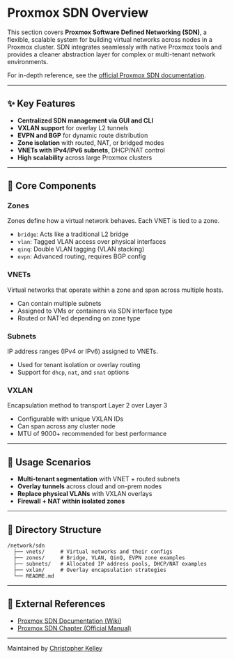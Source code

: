 # Proxmox SDN Overview

This section covers **Proxmox Software Defined Networking (SDN)**, a flexible, scalable system for building virtual networks across nodes in a Proxmox cluster. SDN integrates seamlessly with native Proxmox tools and provides a cleaner abstraction layer for complex or multi-tenant network environments.

For in-depth reference, see the [official Proxmox SDN documentation](https://pve.proxmox.com/pve-docs/chapter-pvesdn.html).

---

## ✨ Key Features
- **Centralized SDN management via GUI and CLI**
- **VXLAN support** for overlay L2 tunnels
- **EVPN and BGP** for dynamic route distribution
- **Zone isolation** with routed, NAT, or bridged modes
- **VNETs with IPv4/IPv6 subnets**, DHCP/NAT control
- **High scalability** across large Proxmox clusters

---

## 🔧 Core Components

### Zones
Zones define how a virtual network behaves. Each VNET is tied to a zone.
- `bridge`: Acts like a traditional L2 bridge
- `vlan`: Tagged VLAN access over physical interfaces
- `qinq`: Double VLAN tagging (VLAN stacking)
- `evpn`: Advanced routing, requires BGP config

### VNETs
Virtual networks that operate within a zone and span across multiple hosts.
- Can contain multiple subnets
- Assigned to VMs or containers via SDN interface type
- Routed or NAT'ed depending on zone type

### Subnets
IP address ranges (IPv4 or IPv6) assigned to VNETs.
- Used for tenant isolation or overlay routing
- Support for `dhcp`, `nat`, and `snat` options

### VXLAN
Encapsulation method to transport Layer 2 over Layer 3
- Configurable with unique VXLAN IDs
- Can span across any cluster node
- MTU of 9000+ recommended for best performance

---

## 🧠 Usage Scenarios
- **Multi-tenant segmentation** with VNET + routed subnets
- **Overlay tunnels** across cloud and on-prem nodes
- **Replace physical VLANs** with VXLAN overlays
- **Firewall + NAT within isolated zones**

---

## 📁 Directory Structure
```
/network/sdn
  ├── vnets/     # Virtual networks and their configs
  ├── zones/     # Bridge, VLAN, QinQ, EVPN zone examples
  ├── subnets/   # Allocated IP address pools, DHCP/NAT examples
  ├── vxlan/     # Overlay encapsulation strategies
  └── README.md
```

---

## 🔗 External References
- [Proxmox SDN Documentation (Wiki)](https://pve.proxmox.com/wiki/Proxmox_VE_SDN)
- [Proxmox SDN Chapter (Official Manual)](https://pve.proxmox.com/pve-docs/chapter-pvesdn.html)

---

Maintained by [Christopher Kelley](https://github.com/ghostkellz)

